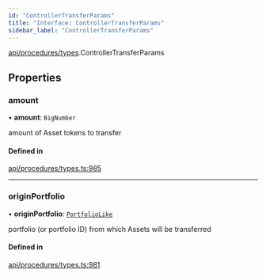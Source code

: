 ```yaml
---
id: "ControllerTransferParams"
title: "Interface: ControllerTransferParams"
sidebar_label: "ControllerTransferParams"
---
```


[api/procedures/types](../../../../../modules/API/Procedures/Types/Types.md).ControllerTransferParams

## Properties

### amount

• **amount**: `BigNumber`

amount of Asset tokens to transfer

#### Defined in

[api/procedures/types.ts:985](https://github.com/PolymeshAssociation/polymesh-sdk/blob/fe2e6dd1d/src/api/procedures/types.ts#L985)

___

### originPortfolio

• **originPortfolio**: [`PortfolioLike`](../../../../../modules/API/Entities/Types/Types.md#portfoliolike)

portfolio (or portfolio ID) from which Assets will be transferred

#### Defined in

[api/procedures/types.ts:981](https://github.com/PolymeshAssociation/polymesh-sdk/blob/fe2e6dd1d/src/api/procedures/types.ts#L981)
